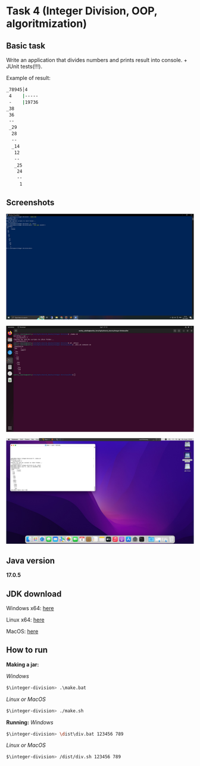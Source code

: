 # Task 4 (Integer Division, OOP, algoritmization)

## Basic task
Write an application that divides numbers and prints result into console. + JUnit tests(!!!).

Example of result:
```bash
_78945│4
 4    |-----
 -    |19736
_38
 36
 --
 _29
  28
  --
  _14
   12
   --
   _25
    24
    --
     1
```

## Screenshots
![Screenshot #1](./docs/Screenshot1.jpg)

![Screenshot #2](./docs/Screenshot2.jpg)

![Screenshot #3](./docs/Screenshot3.jpg)


## Java version
**17.0.5**


## JDK download
Windows x64: [here](https://www.oracle.com/cis/java/technologies/downloads/#jdk17-windows)

Linux x64: [here](https://www.oracle.com/cis/java/technologies/downloads/#jdk17-linux)

MacOS: [here](https://www.oracle.com/cis/java/technologies/downloads/#jdk17-mac)


## How to run
**Making a jar:**

*Windows*
```bash
$\integer-division> .\make.bat
```

*Linux or MacOS*
```bash
$\integer-division> ./make.sh
```


**Running:**
*Windows*
```bash
$\integer-division> \dist\div.bat 123456 789
```

*Linux or MacOS*
```bash
$\integer-division> /dist/div.sh 123456 789
```